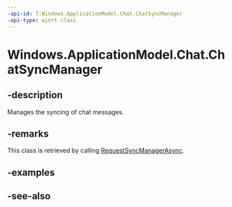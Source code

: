 ```yaml
---
-api-id: T:Windows.ApplicationModel.Chat.ChatSyncManager
-api-type: winrt class
---
```


<!-- Class syntax.
public class ChatSyncManager : Windows.ApplicationModel.Chat.IChatSyncManager
-->

# Windows.ApplicationModel.Chat.ChatSyncManager

## -description
Manages the syncing of chat messages.

## -remarks
This class is retrieved by calling [RequestSyncManagerAsync](chatmessagemanager_requestsyncmanagerasync.md).

## -examples

## -see-also
